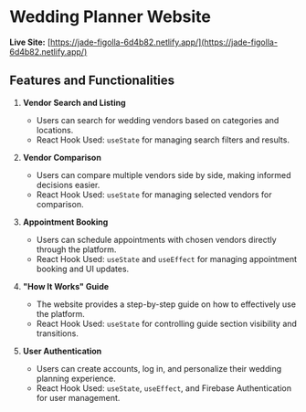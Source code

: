 # Wedding Planner Website

**Live Site:** [https://jade-figolla-6d4b82.netlify.app/](https://jade-figolla-6d4b82.netlify.app/)

## Features and Functionalities

1. **Vendor Search and Listing**

   - Users can search for wedding vendors based on categories and locations.
   - React Hook Used: `useState` for managing search filters and results.

2. **Vendor Comparison**

   - Users can compare multiple vendors side by side, making informed decisions easier.
   - React Hook Used: `useState` for managing selected vendors for comparison.

3. **Appointment Booking**

   - Users can schedule appointments with chosen vendors directly through the platform.
   - React Hook Used: `useState` and `useEffect` for managing appointment booking and UI updates.

4. **"How It Works" Guide**

   - The website provides a step-by-step guide on how to effectively use the platform.
   - React Hook Used: `useState` for controlling guide section visibility and transitions.

5. **User Authentication**
   - Users can create accounts, log in, and personalize their wedding planning experience.
   - React Hook Used: `useState`, `useEffect`, and Firebase Authentication for user management.
